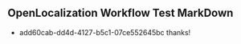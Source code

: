## OpenLocalization Workflow Test MarkDown
* add60cab-dd4d-4127-b5c1-07ce552645bc thanks!

<!--HONumber=Feb17_HO2-->


